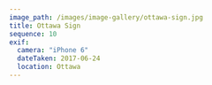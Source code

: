 ```yaml
---
image_path: /images/image-gallery/ottawa-sign.jpg
title: Ottawa Sign
sequence: 10
exif:
  camera: "iPhone 6"
  dateTaken: 2017-06-24
  location: Ottawa
---
```

